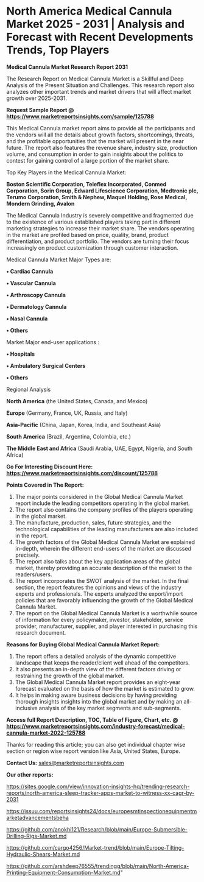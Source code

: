 # North America Medical Cannula Market 2025 - 2031 | Analysis and Forecast with Recent Developments Trends, Top Players

<strong>Medical Cannula Market Research Report 2031</strong>

The Research Report on Medical Cannula Market is a Skillful and Deep Analysis of the Present Situation and Challenges. This research report also analyzes other important trends and market drivers that will affect market growth over 2025-2031.

<strong>Request Sample Report @ <a href=https://www.marketreportsinsights.com/sample/125788>https://www.marketreportsinsights.com/sample/125788</a></strong>

This Medical Cannula market report aims to provide all the participants and the vendors will all the details about growth factors, shortcomings, threats, and the profitable opportunities that the market will present in the near future. The report also features the revenue share, industry size, production volume, and consumption in order to gain insights about the politics to contest for gaining control of a large portion of the market share.

Top Key Players in the Medical Cannula Market:

<strong>Boston Scientific Corporation, Teleflex Incorporated, Conmed Corporation, Sorin Group, Edward Lifescience Corporation, Medtronic plc, Terumo Corporation, Smith & Nephew, Maquel Holding, Rose Medical, Mondern Grinding, Avalon</strong>

The Medical Cannula Industry is severely competitive and fragmented due to the existence of various established players taking part in different marketing strategies to increase their market share. The vendors operating in the market are profiled based on price, quality, brand, product differentiation, and product portfolio. The vendors are turning their focus increasingly on product customization through customer interaction.

Medical Cannula Market Major Types are:

<strong>• Cardiac Cannula

• Vascular Cannula

• Arthroscopy Cannula

• Dermatology Cannula

• Nasal Cannula

• Others</strong>

Market Major end-user applications :

<strong>• Hospitals

• Ambulatory Surgical Centers

• Others</strong>

Regional Analysis

</u><strong><b>North America</b></strong> (the United States, Canada, and Mexico)

<strong><b>Europe </b></strong>(Germany, France, UK, Russia, and Italy)

<strong><b>Asia-Pacific</b></strong> (China, Japan, Korea, India, and Southeast Asia)

<strong><b>South America</b></strong> (Brazil, Argentina, Colombia, etc.)

<strong><b>The Middle East and Africa</b></strong> (Saudi Arabia, UAE, Egypt, Nigeria, and South Africa)

<strong>Go For Interesting Discount Here: <a href=https://www.marketreportsinsights.com/discount/125788>https://www.marketreportsinsights.com/discount/125788</a></strong>

<strong>Points Covered in The Report:</strong>
<ol>
  <li>The major points considered in the Global Medical Cannula Market report include the leading competitors operating in the global market.</li>
  <li>The report also contains the company profiles of the players operating in the global market.</li>
  <li>The manufacture, production, sales, future strategies, and the technological capabilities of the leading manufacturers are also included in the report.</li>
  <li>The growth factors of the Global Medical Cannula Market are explained in-depth, wherein the different end-users of the market are discussed precisely.</li>
  <li>The report also talks about the key application areas of the global market, thereby providing an accurate description of the market to the readers/users.</li>
  <li>The report incorporates the SWOT analysis of the market. In the final section, the report features the opinions and views of the industry experts and professionals. The experts analyzed the export/import policies that are favorably influencing the growth of the Global Medical Cannula Market.</li>
  <li>The report on the Global Medical Cannula Market is a worthwhile source of information for every policymaker, investor, stakeholder, service provider, manufacturer, supplier, and player interested in purchasing this research document.</li>
</ol>
<strong>Reasons for Buying Global Medical Cannula Market Report:</strong>

<ol>
  <li>The report offers a detailed analysis of the dynamic competitive landscape that keeps the reader/client well ahead of the competitors.</li>
  <li>It also presents an in-depth view of the different factors driving or restraining the growth of the global market.</li>
  <li>The Global Medical Cannula Market report provides an eight-year forecast evaluated on the basis of how the market is estimated to grow.</li>
  <li>It helps in making aware business decisions by having providing thorough insights insights into the global market and by making an all-inclusive analysis of the key market segments and sub-segments.</li>
</ol>
<strong>Access full Report Description, TOC, Table of Figure, Chart, etc. @ <a href=https://www.marketreportsinsights.com/industry-forecast/medical-cannula-market-2022-125788>https://www.marketreportsinsights.com/industry-forecast/medical-cannula-market-2022-125788</a></strong>


Thanks for reading this article; you can also get individual chapter wise section or region wise report version like Asia, United States, Europe.

<strong>Contact Us:</strong>
sales@marketreportsinsights.com

<strong>Our other reports:</strong>

<a href=https://sites.google.com/view/innovation-insights-hq/trending-research-reports/north-america-sleep-tracker-apps-market-to-witness-xx-cagr-by-2031>https://sites.google.com/view/innovation-insights-hq/trending-research-reports/north-america-sleep-tracker-apps-market-to-witness-xx-cagr-by-2031</a>

<a href=https://issuu.com/reportsinsights24/docs/europesmtinspectionequipmentmarketadvancementsbeha>https://issuu.com/reportsinsights24/docs/europesmtinspectionequipmentmarketadvancementsbeha</a>

<a href=https://github.com/anokhi121/Research/blob/main/Europe-Submersible-Drilling-Rigs-Market.md>https://github.com/anokhi121/Research/blob/main/Europe-Submersible-Drilling-Rigs-Market.md</a>

<a href=https://github.com/cargo4256/Market-trend/blob/main/Europe-Tilting-Hydraulic-Shears-Market.md>https://github.com/cargo4256/Market-trend/blob/main/Europe-Tilting-Hydraulic-Shears-Market.md</a>

<a href=https://github.com/arshdeep76555/trendingg/blob/main/North-America-Printing-Equipment-Consumption-Market.md>https://github.com/arshdeep76555/trendingg/blob/main/North-America-Printing-Equipment-Consumption-Market.md</a>"
